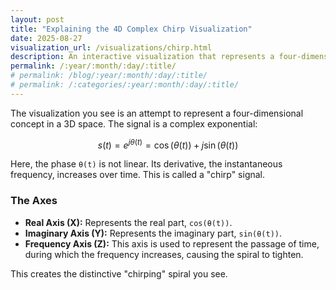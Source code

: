 ```yaml
---
layout: post
title: "Explaining the 4D Complex Chirp Visualization"
date: 2025-08-27
visualization_url: /visualizations/chirp.html
description: An interactive visualization that represents a four-dimensional concept in a 3D space.
permalink: /:year/:month/:day/:title/
# permalink: /blog/:year/:month/:day/:title/
# permalink: /:categories/:year/:month/:day/:title/
---
```


The visualization you see is an attempt to represent a four-dimensional concept in a 3D space. The signal is a complex exponential:

$$ s(t) = e^{j\theta(t)} = \cos(\theta(t)) + j\sin(\theta(t)) $$

Here, the phase `θ(t)` is not linear. Its derivative, the instantaneous frequency, increases over time. This is called a "chirp" signal.

### The Axes

-   **Real Axis (X):** Represents the real part, `cos(θ(t))`.
-   **Imaginary Axis (Y):** Represents the imaginary part, `sin(θ(t))`.
-   **Frequency Axis (Z):** This axis is used to represent the passage of time, during which the frequency increases, causing the spiral to tighten.

This creates the distinctive "chirping" spiral you see.
